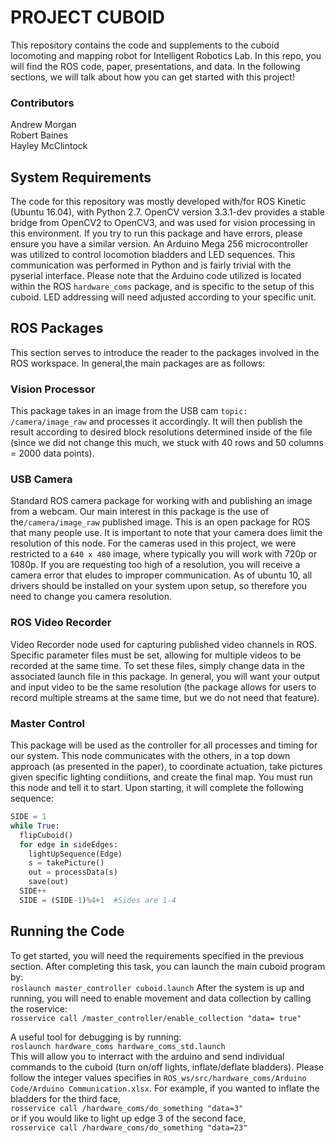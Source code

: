 # PROJECT CUBOID
This repository contains the code and supplements to the cuboid locomoting and mapping robot for Intelligent Robotics Lab. In this repo, you will find the ROS code, paper, presentations, and data. In the following sections, we will talk about how you can get started with this project!

### Contributors
Andrew Morgan  
Robert Baines  
Hayley McClintock  

## System Requirements 
The code for this repository was mostly developed with/for ROS Kinetic (Ubuntu 16.04), with Python 2.7. OpenCV version 3.3.1-dev provides a stable bridge from OpenCV2 to OpenCV3, and was used for vision processing in this environment. If you try to run this package and have errors, please ensure you have a similar version. An Arduino Mega 256 microcontroller was utilized to control locomotion bladders and LED sequences. This communication was performed in Python and is fairly trivial with the pyserial interface. Please note that the Arduino code utilized is located within the ROS `hardware_coms` package, and is specific to the setup of this cuboid. LED addressing will need adjusted according to your specific unit.   

## ROS Packages
This section serves to introduce the reader to the packages involved in the ROS workspace. In general,the main packages are as follows:
### Vision Processor
This package takes in an image from the USB cam `topic: /camera/image_raw` and processes it accordingly. It will then publish the result according to desired block resolutions determined inside of the file (since we did not change this much, we stuck with 40 rows and 50 columns = 2000 data points).  

### USB Camera
Standard ROS camera package for working with and publishing an image from a webcam. Our main interest in this package is the use of  the`/camera/image_raw` published image. This is an open package for ROS that many people use. It is important to note that your camera does limit the resolution of this node. For the cameras used in this project, we were restricted to a `640 x 480` image, where typically you will work with 720p or 1080p. If you are requesting too high of a resolution, you will receive a camera error that eludes to improper communication. As of ubuntu 10, all drivers should be installed on your system upon setup, so therefore you need to change you camera resolution. 

### ROS Video Recorder 
Video Recorder node used for capturing published video channels in ROS. Specific parameter files must be set, allowing for multiple  videos to be recorded at the same time. To set these files, simply change data in the associated launch file in this package. In general, you will want your output and input video to be the same resolution (the package allows for users to record multiple streams at the same time, but we do not need that feature). 

### Master Control
This package will be used as the controller for all processes and timing for our system. This node communicates with the others, in a top down approach (as presented in the paper), to coordinate actuation, take pictures given specific lighting condiitions, and create the final map. You must run this node and tell it to start. Upon starting, it will complete the following sequence:  

```python
SIDE = 1
while True:
  flipCuboid()
  for edge in sideEdges:
    lightUpSequence(Edge)
    s = takePicture()
    out = processData(s)
    save(out)
  SIDE++
  SIDE = (SIDE-1)%4+1  #Sides are 1-4

```
## Running the Code
To get started, you will need the requirements specified in the previous section. After completing this task, you can launch the main cuboid program by:  
``roslaunch master_controller cuboid.launch``
After the system is up and running, you will need to enable movement and data collection by calling the roservice:  
``rosservice call /master_controller/enable_collection "data= true"``  
  
A useful tool for debugging is by running:  
`roslaunch hardware_coms hardware_coms_std.launch`  
This will allow you to interract with the arduino and send individual commands to the cuboid (turn on/off lights, inflate/deflate bladders). Please follow the integer values specifies in `ROS_ws/src/hardware_coms/Arduino Code/Arduino Communication.xlsx`. For example, if you wanted to inflate the bladders for the third face,  
``rosservice call /hardware_coms/do_something "data=3"``  
or if you would like to light up edge 3 of the second face,  
``rosservice call /hardware_coms/do_something "data=23"``  










